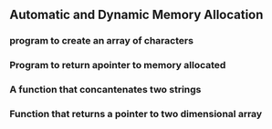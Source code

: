 ## Automatic and Dynamic Memory Allocation
### program to create an array of characters
### Program to return apointer to memory allocated
### A function that concantenates two strings
### Function that returns a  pointer to two dimensional array
